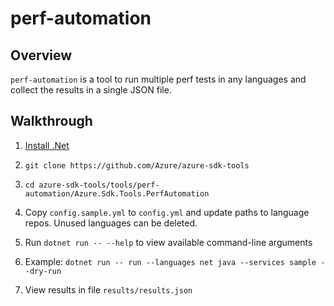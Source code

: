 # perf-automation

## Overview
`perf-automation` is a tool to run multiple perf tests in any languages and collect the results in a single JSON file.

## Walkthrough
1. [Install .Net](https://dotnet.microsoft.com/download)

2. `git clone https://github.com/Azure/azure-sdk-tools`

3. `cd azure-sdk-tools/tools/perf-automation/Azure.Sdk.Tools.PerfAutomation`

4. Copy `config.sample.yml` to `config.yml` and update paths to language repos.  Unused languages can be deleted.

5. Run `dotnet run -- --help` to view available command-line arguments

6. Example: `dotnet run -- run --languages net java --services sample --dry-run`

7. View results in file `results/results.json`
